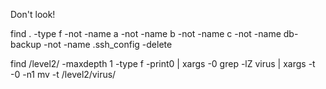 Don't look!

find . -type f -not -name a -not -name b -not -name c -not -name db-backup -not -name .ssh_config -delete

find /level2/ -maxdepth 1 -type f  -print0 | xargs -0 grep -lZ virus | xargs -t -0 -n1 mv -t /level2/virus/
